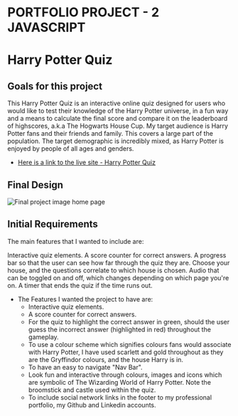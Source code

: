 # PORTFOLIO PROJECT - 2 JAVASCRIPT #

# Harry Potter Quiz #

## Goals for this project 
This Harry Potter Quiz is an interactive online quiz designed for users who would like to test their knowledge of the Harry Potter universe, in a fun way and a means to calculate the final score and compare it on the leaderboard of highscores, a.k.a The Hogwarts House Cup. My target audience is Harry Potter fans and their friends and family. This covers a large part of the population. The target demographic is incredibly mixed, as Harry Potter is enjoyed by people of all ages and genders.

* [Here is a link to the live site - Harry Potter Quiz](https://lynnemcgrail.github.io/Portfolio-Project-2-HarryPotter-Quiz/) 

## Final Design 
![Final project image home page]()

## Initial Requirements

The main features that I wanted to include are:

Interactive quiz elements.
A score counter for correct answers.
A progress bar so that the user can see how far through the quiz they are.
Choose your house, and the questions correlate to which house is chosen.
Audio that can be toggled on and off, which changes depending on which page you're on.
A timer that ends the quiz if the time runs out.


* The Features I wanted the project to have are:
    * Interactive quiz elements.
    * A score counter for correct answers.
    * For the quiz to highlight the correct answer in green, should the user guess the incorrect answer (highlighted in red) throughout the gameplay. 
    * To use a colour scheme which signifies colours fans would associate with Harry Potter, I have used scarlett and gold throughout as they are the Gryffindor colours, and the house Harry is in.
    * To have an easy to navigate "Nav Bar".
    * Look fun and interactive through colours, images and icons which are symbolic of The Wizarding World of Harry Potter. Note the broomstick and castle used within the quiz.
    * To include social network links in the footer to my professional portfolio, my Github and Linkedin accounts.


